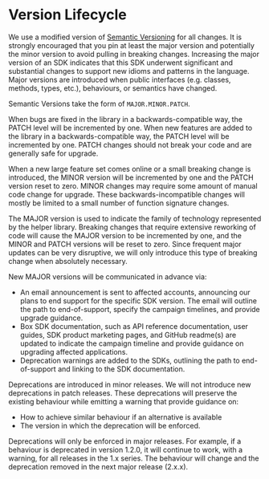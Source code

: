 # Version Lifecycle

We use a modified version of [Semantic Versioning](https://semver.org/) for all changes. It is strongly encouraged that you pin at least the major version and potentially the minor version to avoid pulling in breaking changes.  Increasing the major version of an SDK indicates that this SDK underwent significant and substantial changes to support new idioms and patterns in the language. Major versions are introduced when public interfaces (e.g. classes, methods, types, etc.), behaviours, or semantics have changed. 

Semantic Versions take the form of `MAJOR.MINOR.PATCH`.

When bugs are fixed in the library in a backwards-compatible way, the PATCH level will be incremented by one. When new features are added to the library in a backwards-compatible way, the PATCH level will be incremented by one. PATCH changes should not break your code and are generally safe for upgrade.

When a new large feature set comes online or a small breaking change is introduced, the MINOR version will be incremented by one and the PATCH version reset to zero. MINOR changes may require some amount of manual code change for upgrade. These backwards-incompatible changes will mostly be limited to a small number of function signature changes.

The MAJOR version is used to indicate the family of technology represented by the helper library. Breaking changes that require extensive reworking of code will cause the MAJOR version to be incremented by one, and the MINOR and PATCH versions will be reset to zero. Since frequent major updates  can be very disruptive, we will only introduce this type of breaking change when absolutely necessary.

New MAJOR versions will be communicated in advance via:

* An email announcement is sent to affected accounts, announcing our plans to end support for the specific SDK version. The email will outline the path to end-of-support, specify the campaign timelines, and provide upgrade guidance.
* Box SDK documentation, such as API reference documentation, user guides, SDK product marketing pages, and GitHub readme(s) are updated to indicate the campaign timeline and provide guidance on upgrading affected applications.
* Deprecation warnings are added to the SDKs, outlining the path to end-of-support and linking to the SDK documentation.

Deprecations are introduced in minor releases. We will not introduce new deprecations in patch releases. These deprecations will preserve the existing behaviour while emitting a warning that provide guidance on:

* How to achieve similar behaviour if an alternative is available
* The version in which the deprecation will be enforced.

Deprecations will only be enforced in major releases. For example, if a behaviour is deprecated in version 1.2.0, it will continue to work, with a warning, for all releases in the 1.x series. The behaviour will change and the deprecation removed in the next major release (2.x.x).